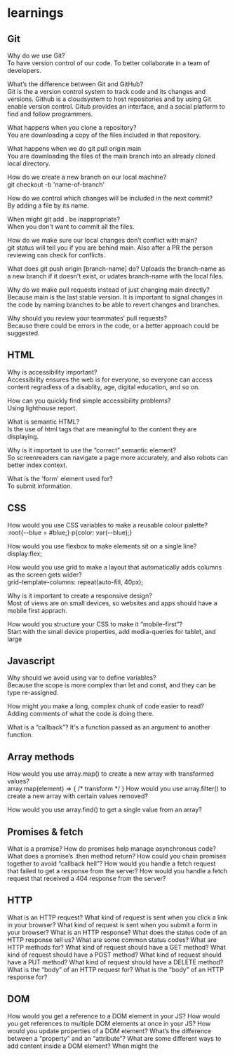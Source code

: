 # learnings
## Git 
Why do we use Git?  
To have version control of our code. To better collaborate in a team of developers.  

What’s the difference between Git and GitHub?  
Git is the a version control system to track code and its changes and versions. Github is a cloudsystem to host repositories and by using Git enable version control. Gitub provides an interface, and a social platform to find and follow programmers.  

What happens when you clone a repository?  
You are downloading a copy of the files included in that repository.  

What happens when we do git pull origin main  
You are downloading the files of the main branch into an already cloned local directory.  

How do we create a new branch on our local machine?  
git checkout -b 'name-of-branch'  

How do we control which changes will be included in the next commit?  
By adding a file by its name.  

When might git add . be inappropriate?  
When you don't want to commit all the files.  

How do we make sure our local changes don’t conflict with main?  
git status will tell you if you are behind main. Also after a PR the person reviewing can check for conflicts.  

What does git push origin [branch-name] do? 
Uploads the branch-name as a new branch if it doesn't exist, or udates branch-name with the local files.  

Why do we make pull requests instead of just changing main directly?  
Because main is the last stable version. It is important to signal changes in the code by naming branches to be able to revert changes and branches.  

Why should you review your teammates’ pull requests?  
Because there could be errors in the code, or a better approach could be suggested.  

## HTML 
Why is accessibility important?  
Accessibility ensures the web is for everyone, so everyone can access content regradless of a disablity, age, digital education, and so on.  

How can you quickly find simple accessibility problems?  
Using lighthouse report.  

What is semantic HTML?  
Is the use of html tags that are meaningful to the content they are displaying.  

Why is it important to use the “correct” semantic element?  
So screenreaders can navigate a page more accurately, and also robots can better index context.  

What is the 'form' element used for?  
To submit information.  
  
  
## CSS 
How would you use CSS variables to make a reusable colour palette?  
:root{--blue = #blue;} p{color: var(--blue);}  

How would you use flexbox to make elements sit on a single line?  
display:flex;  

How would you use grid to make a layout that automatically adds columns as the screen gets wider?  
grid-template-columns: repeat(auto-fill, 40px);  

Why is it important to create a responsive design?  
Most of views are on small devices, so websites and apps should have a mobile first apprach.  

How would you structure your CSS to make it “mobile-first”?  
Start with the small device properties, add media-queries for tablet, and large

## Javascript 
Why should we avoid using var to define variables?  
Because the scope is more complex than let and const, and they can be type re-assigned.  

How might you make a long, complex chunk of code easier to read?  
Adding comments of what the code is doing there.  

What is a “callback”?
It's a function passed as an argument to another function. 

## Array methods 
How would you use array.map() to create a new array with transformed values?  
array.map(element) => { /* transform */ }
How would you use array.filter() to create a new array with certain values removed?  

How would you use array.find() to get a single value from an array?  

## Promises & fetch 
What is a promise?
How do promises help manage asynchronous code?
What does a promise’s
.then
method return?
How could you chain promises together to avoid “callback hell”?
How would you handle a
fetch
request that failed to get a response from the server?
How would you handle a
fetch
request that received a
404
response from the server?
## HTTP 
What is an HTTP request?
What kind of request is sent when you click a link in your browser?
What kind of request is sent when you submit a form in your browser?
What is an HTTP response?
What does the status code of an HTTP response tell us?
What are some common status codes?
What are HTTP methods for?
What kind of request should have a
GET
method?
What kind of request should have a
POST
method?
What kind of request should have a
PUT
method?
What kind of request should have a
DELETE
method?
What is the “body” of an HTTP
request
for?
What is the “body” of an HTTP
response
for?
## DOM 
How would you get a reference to a DOM element in your JS?
How would you get references to multiple DOM elements at once in your JS?
How would you update properties of a DOM element?
What’s the difference between a “property” and an “attribute”?
What are some different ways to add content inside a DOM element?
When might the
<template>
element be useful?
What are the different ways to add event handlers to elements?
Why is
addEventListener
the safest way to add an event handler?
How can you access submitted form values in your JS?
## Testing 
Why are tests useful?
What is the difference between unit and integration tests?
What kind of code is easier to test?
Why should your tests be isolated from each other?
What is Test Driven Development (TDD)?
When might TDD be a useful process to follow?
## Debugging 
What process would you take to find out why your code isn’t working?
What tools do JS/dev tools have to help debug your code?
At what point should you ask for someone else’s help?
